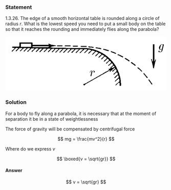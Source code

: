 ###  Statement

$1.3.26.$ The edge of a smooth horizontal table is rounded along a circle of radius $r$. What is the lowest speed you need to put a small body on the table so that it reaches the rounding and immediately flies along the parabola?

![ For problem $1.3.26$ |552x185, 45%](../../img/1.3.26/statement.png)

### Solution

For a body to fly along a parabola, it is necessary that at the moment of separation it be in a state of weightlessness

The force of gravity will be compensated by centrifugal force

$$
mg = \frac{mv^2}{r}
$$

Where do we express $v$

$$
\boxed{v = \sqrt{gr}}
$$

#### Answer

$$
v = \sqrt{gr}
$$
